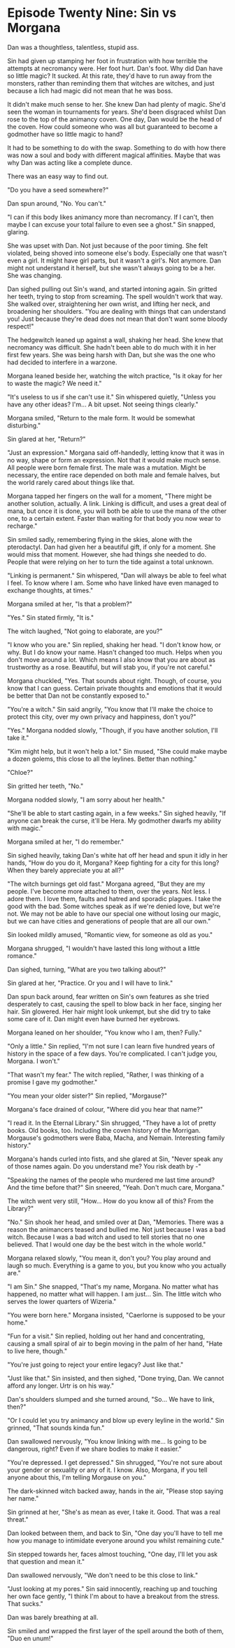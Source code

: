 # Episode Twenty Nine: Sin vs Morgana

Dan was a thoughtless, talentless, stupid ass.

Sin had given up stamping her foot in frustration with how terrible the attempts at necromancy were. Her foot hurt. Dan's foot. Why did Dan have so little magic? It sucked. At this rate, they'd have to run away from the monsters, rather than reminding them that witches are witches, and just because a lich had magic did not mean that he was boss.

It didn't make much sense to her. She knew Dan had plenty of magic. She'd seen the woman in tournaments for years. She'd been disgraced whilst Dan rose to the top of the animancy coven. One day, Dan would be the head of the coven. How could someone who was all but guaranteed to become a godmother have so little magic to hand?

It had to be something to do with the swap. Something to do with how there was now a soul and body with different magical affinities. Maybe that was why Dan was acting like a complete dunce.

There was an easy way to find out.

"Do you have a seed somewhere?"

Dan spun around, "No. You can't."

"I can if this body likes animancy more than necromancy. If I can't, then maybe I can excuse your total failure to even see a ghost." Sin snapped, glaring.

She was upset with Dan. Not just because of the poor timing. She felt violated, being shoved into someone else's body. Especially one that wasn't even a girl. It might have girl parts, but it wasn't a girl's. Not anymore. Dan might not understand it herself, but she wasn't always going to be a her. She was changing.

Dan sighed pulling out Sin's wand, and started intoning again. Sin gritted her teeth, trying to stop from screaming. The spell wouldn't work that way. She walked over, straightening her own wrist, and lifting her neck, and broadening her shoulders. "You are dealing with things that can understand you! Just because they're dead does not mean that don't want some bloody respect!"

The hedgewitch leaned up against a wall, shaking her head. She knew that necromancy was difficult. She hadn't been able to do much with it in her first few years. She was being harsh with Dan, but she was the one who had decided to interfere in a warzone.

Morgana leaned beside her, watching the witch practice, "Is it okay for her to waste the magic? We need it."

"It's useless to us if she can't use it." Sin whispered quietly, "Unless you have any other ideas? I'm... A bit upset. Not seeing things clearly."

Morgana smiled, "Return to the male form. It would be somewhat disturbing."

Sin glared at her, "Return?"

"Just an expression." Morgana said off-handedly, letting know that it was in no way, shape or form an expression. Not that it would make much sense. All people were born female first. The male was a mutation. Might be necessary, the entire race depended on both male and female halves, but the world rarely cared about things like that.

Morgana tapped her fingers on the wall for a moment, "There might be another solution, actually. A link. Linking is difficult, and uses a great deal of mana, but once it is done, you will both be able to use the mana of the other one, to a certain extent. Faster than waiting for that body you now wear to recharge."

Sin smiled sadly, remembering flying in the skies, alone with the pterodactyl. Dan had given her a beautiful gift, if only for a moment. She would miss that moment. However, she had things she needed to do. People that were relying on her to turn the tide against a total unknown.

"Linking is permanent." Sin whispered, "Dan will always be able to feel what I feel. To know where I am. Some who have linked have even managed to exchange thoughts, at times."

Morgana smiled at her, "Is that a problem?"

"Yes." Sin stated firmly, "It is."

The witch laughed, "Not going to elaborate, are you?"

"I know who you are." Sin replied, shaking her head. "I don't know how, or why. But I do know your name. Hasn't changed too much. Helps when you don't move around a lot. Which means I also know that you are about as trustworthy as a rose. Beautiful, but will stab you, if you're not careful."

Morgana chuckled, "Yes. That sounds about right. Though, of course, you know that I can guess. Certain private thoughts and emotions that it would be better that Dan not be constantly exposed to."

"You're a witch." Sin said angrily, "You know that I'll make the choice to protect this city, over my own privacy and happiness, don't you?"

"Yes." Morgana nodded slowly, "Though, if you have another solution, I'll take it."

"Kim might help, but it won't help a lot." Sin mused, "She could make maybe a dozen golems, this close to all the leylines. Better than nothing."

"Chloe?"

Sin gritted her teeth, "No."

Morgana nodded slowly, "I am sorry about her health."

"She'll be able to start casting again, in a few weeks." Sin sighed heavily, "If anyone can break the curse, it'll be Hera. My godmother dwarfs my ability with magic."

Morgana smiled at her, "I do remember."

Sin sighed heavily, taking Dan's white hat off her head and spun it idly in her hands, "How do you do it, Morgana? Keep fighting for a city for this long? When they barely appreciate you at all?"

"The witch burnings get old fast." Morgana agreed, "But they are my people. I've become more attached to them, over the years. Not less. I adore them. I love them, faults and hatred and sporadic plagues. I take the good with the bad. Some witches speak as if we're denied love, but we're not. We may not be able to have our special one without losing our magic, but we can have cities and generations of people that are all our own."

Sin looked mildly amused, "Romantic view, for someone as old as you."

Morgana shrugged, "I wouldn't have lasted this long without a little romance."

Dan sighed, turning, "What are you two talking about?"

Sin glared at her, "Practice. Or you and I will have to link."

Dan spun back around, fear written on Sin's own features as she tried desperately to cast, causing the spell to blow back in her face, singing her hair. Sin glowered. Her hair might look unkempt, but she did try to take some care of it. Dan might even have burned her eyebrows.

Morgana leaned on her shoulder, "You know who I am, then? Fully."

"Only a little." Sin replied, "I'm not sure I can learn five hundred years of history in the space of a few days. You're complicated. I can't judge you, Morgana. I won't."

"That wasn't my fear." The witch replied, "Rather, I was thinking of a promise I gave my godmother."

"You mean your older sister?" Sin replied, "Morgause?"

Morgana's face drained of colour, "Where did you hear that name?"

"I read it. In the Eternal Library." Sin shrugged, "They have a lot of pretty books. Old books, too. Including the coven history of the Morrigan. Morgause's godmothers were Baba, Macha, and Nemain. Interesting family history."

Morgana's hands curled into fists, and she glared at Sin, "Never speak any of those names again. Do you understand me? You risk death by -"

"Speaking the names of the people who murdered me last time around? And the time before that?" Sin sneered, "Yeah. Don't much care, Morgana."

The witch went very still, "How... How do you know all of this? From the Library?"

"No." Sin shook her head, and smiled over at Dan, "Memories. There was a reason the animancers teased and bullied me. Not just because I was a bad witch. Because I was a bad witch and used to tell stories that no one believed. That I would one day be the best witch in the whole world."

Morgana relaxed slowly, "You mean it, don't you? You play around and laugh so much. Everything is a game to you, but you know who you actually are."

"I am Sin." She snapped, "That's my name, Morgana. No matter what has happened, no matter what will happen. I am just... Sin. The little witch who serves the lower quarters of Wizeria."

"You were born here." Morgana insisted, "Caerlorne is supposed to be your home."

"Fun for a visit." Sin replied, holding out her hand and concentrating, causing a small spiral of air to begin moving in the palm of her hand, "Hate to live here, though."

"You're just going to reject your entire legacy? Just like that."

"Just like that." Sin insisted, and then sighed, "Done trying, Dan. We cannot afford any longer. Urtr is on his way."

Dan's shoulders slumped and she turned around, "So... We have to link, then?"

"Or I could let you try animancy and blow up every leyline in the world." Sin grinned, "That sounds kinda fun."

Dan swallowed nervously, "You know linking with me... Is going to be dangerous, right? Even if we share bodies to make it easier."

"You're depressed. I get depressed." Sin shrugged, "You're not sure about your gender or sexuality or any of it. I know. Also, Morgana, if you tell anyone about this, I'm telling Morgause on you."

The dark-skinned witch backed away, hands in the air, "Please stop saying her name."

Sin grinned at her, "She's as mean as ever, I take it. Good. That was a real threat."

Dan looked between them, and back to Sin, "One day you'll have to tell me how you manage to intimidate everyone around you whilst remaining cute."

Sin stepped towards her, faces almost touching, "One day, I'll let you ask that question and mean it."

Dan swallowed nervously, "We don't need to be this close to link."

"Just looking at my pores." Sin said innocently, reaching up and touching her own face gently, "I think I'm about to have a breakout from the stress. That sucks."

Dan was barely breathing at all.

Sin smiled and wrapped the first layer of the spell around the both of them, "Duo en unum!"

